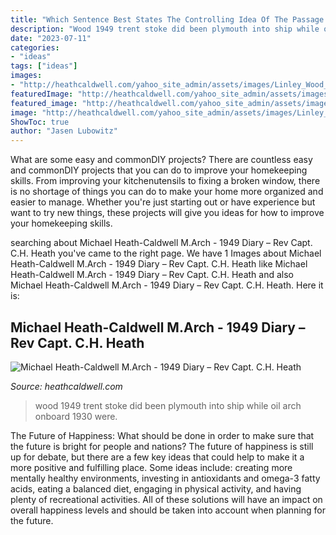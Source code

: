 ```yaml
---
title: "Which Sentence Best States The Controlling Idea Of The Passage The Dark Game Part 3 : Michael Heath-caldwell M.arch"
description: "Wood 1949 trent stoke did been plymouth into ship while oil arch onboard 1930 were"
date: "2023-07-11"
categories:
- "ideas"
tags: ["ideas"]
images:
- "http://heathcaldwell.com/yahoo_site_admin/assets/images/Linley_Wood_Stoke_on_Trent.12622144_std.jpg"
featuredImage: "http://heathcaldwell.com/yahoo_site_admin/assets/images/Linley_Wood_Stoke_on_Trent.12622144_std.jpg"
featured_image: "http://heathcaldwell.com/yahoo_site_admin/assets/images/Linley_Wood_Stoke_on_Trent.12622144_std.jpg"
image: "http://heathcaldwell.com/yahoo_site_admin/assets/images/Linley_Wood_Stoke_on_Trent.12622144_std.jpg"
ShowToc: true
author: "Jasen Lubowitz"
---
```



What are some easy and commonDIY projects?
There are countless easy and commonDIY projects that you can do to improve your homekeeping skills. From improving your kitchenutensils to fixing a broken window, there is no shortage of things you can do to make your home more organized and easier to manage. Whether you're just starting out or have experience but want to try new things, these projects will give you ideas for how to improve your homekeeping skills.

	

		
searching about Michael Heath-Caldwell M.Arch - 1949 Diary – Rev Capt. C.H. Heath you've came to the right page. We have 1 Images about Michael Heath-Caldwell M.Arch - 1949 Diary – Rev Capt. C.H. Heath like Michael Heath-Caldwell M.Arch - 1949 Diary – Rev Capt. C.H. Heath and also Michael Heath-Caldwell M.Arch - 1949 Diary – Rev Capt. C.H. Heath. Here it is:
		
    
## Michael Heath-Caldwell M.Arch - 1949 Diary – Rev Capt. C.H. Heath

<img loading=lazy src="http://heathcaldwell.com/yahoo_site_admin/assets/images/Linley_Wood_Stoke_on_Trent.12622144_std.jpg" onerror="this.onerror=null;this.src='https://tse2.mm.bing.net/th?id=OIP.AQNpBi67gPmcan2o7ZmHRwHaE-&amp;pid=15.1';" alt="Michael Heath-Caldwell M.Arch - 1949 Diary – Rev Capt. C.H. Heath">

_Source: heathcaldwell.com_

>wood 1949 trent stoke did been plymouth into ship while oil arch onboard 1930 were. 

	

The Future of Happiness: What should be done in order to make sure that the future is bright for people and nations?
The future of happiness is still up for debate, but there are a few key ideas that could help to make it a more positive and fulfilling place. Some ideas include: creating more mentally healthy environments, investing in antioxidants and omega-3 fatty acids, eating a balanced diet, engaging in physical activity, and having plenty of recreational activities. All of these solutions will have an impact on overall happiness levels and should be taken into account when planning for the future.

